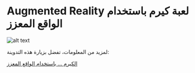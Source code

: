 # Augmented Reality لعبة كيرم باستخدام الواقع المعزز  
![alt text](https://secureservercdn.net/160.153.137.218/z5n.4a9.myftpupload.com/wp-content/uploads/2021/01/New-Project.jpg "Cover Image")

لمزيد من المعلومات، تفضل بزيارة هذه التدوينة:

[الكيرم … باستخدام الواقع المعزز](https://blog.khalidharthi.com/%d8%a7%d9%84%d9%83%d9%8a%d8%b1%d9%85-%d8%a8%d8%a7%d8%b3%d8%aa%d8%ae%d8%af%d8%a7%d9%85-%d8%a7%d9%84%d9%88%d8%a7%d9%82%d8%b9-%d8%a7%d9%84%d9%85%d8%b9%d8%b2%d8%b2/)

